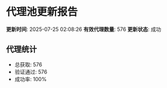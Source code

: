 # 代理池更新报告

**更新时间**: 2025-07-25 02:08:26
**有效代理数量**: 576
**更新状态**:  成功

## 代理统计
- 总获取: 576
- 验证通过: 576
- 成功率: 100%

